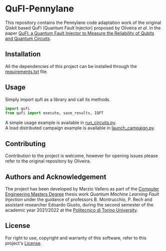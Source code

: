 # QuFI-Pennylane

This repository contains the Pennylane code adaptation work of the original Qiskit based QuFI (Quantum Fault Injector) proposed by Oliveira _et al._ in the paper [QuFI: a Quantum Fault Injector to Measure the Reliability of Qubits and Quantum Circuits](https://arxiv.org/abs/2203.07183).  

## Installation

All the dependencies of this project can be installed through the [requirements.txt](requirements.txt) file.  

## Usage

Simply import qufi as a library and call its methods.  

```python
import qufi
from qufi import execute, save_results, IQFT
```

A simple usage example is available in [run_circuits.py](pennylane/run_circuits.py).  
A load distributed campaign example is available in [launch_campaign.py](pennylane/launch_campaign.py).  

## Contributing
Contribution to the project is welcome, however for opening issues please refer to the original repository by Oliveira.  

## Authors and Acknowledgement

The project has been developed by Marzio Vallero as part of the [Computer Engineering Masters Degree](https://didattica.polito.it/pls/portal30/sviluppo.offerta_formativa.corsi?p_sdu_cds=37:18&p_lang=EN) thesis work _Quantum Machine Learning Fault Injection_ under the guidance of professors B. Montrucchio, P. Rech and assistant researcher Edoardo Giusto, during the second semester of the academic year 2021/2022 at the [Politecnico di Torino University](https://www.polito.it/).

## License
For right to use, copyright and warranty of this software, refer to this project's [License](License.md).
